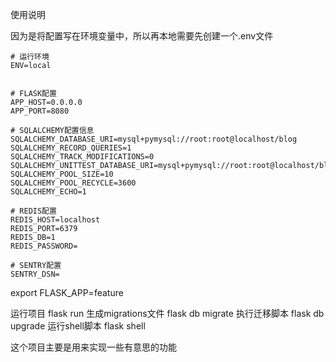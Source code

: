 使用说明

因为是将配置写在环境变量中，所以再本地需要先创建一个.env文件

```text
# 运行环境
ENV=local


# FLASK配置
APP_HOST=0.0.0.0
APP_PORT=8080

# SQLALCHEMY配置信息
SQLALCHEMY_DATABASE_URI=mysql+pymysql://root:root@localhost/blog
SQLALCHEMY_RECORD_QUERIES=1
SQLALCHEMY_TRACK_MODIFICATIONS=0
SQLALCHEMY_UNITTEST_DATABASE_URI=mysql+pymysql://root:root@localhost/blog
SQLALCHEMY_POOL_SIZE=10
SQLALCHEMY_POOL_RECYCLE=3600
SQLALCHEMY_ECHO=1

# REDIS配置
REDIS_HOST=localhost
REDIS_PORT=6379
REDIS_DB=1
REDIS_PASSWORD=

# SENTRY配置
SENTRY_DSN=
```

export FLASK_APP=feature

运行项目 flask run 生成migrations文件 flask db migrate 执行迁移脚本 flask db upgrade 运行shell脚本 flask shell

这个项目主要是用来实现一些有意思的功能
